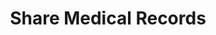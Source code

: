 ---
title: Share Medical Records
href: /health-care/get-medical-records/
order: 8
spoke: Manage Benefits
---